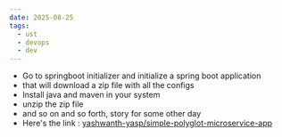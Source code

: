 ```yaml
---
date: 2025-08-25
tags:
  - ust
  - devops
  - dev
---
```

- Go to springboot initializer and initialize a spring boot application 
- that will download a zip file with all the configs
- Install java and maven in your system 
- unzip the zip file 
- and so on and so forth, story for some other day
- Here's the link : [yashwanth-yasp/simple-polyglot-microservice-app](https://github.com/yashwanth-yasp/simple-polyglot-microservice-app)



